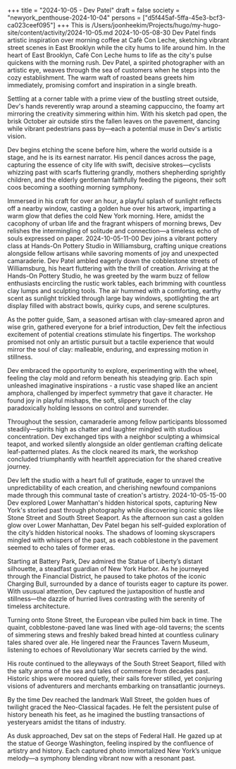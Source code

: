 +++
title = "2024-10-05 - Dev Patel"
draft = false
society = "newyork_penthouse-2024-10-04"
persons = ["d5f445af-5ffa-45e3-bcf3-ca023ceef095"]
+++
This is /Users/joonheekim/Projects/hugo/my-hugo-site/content/activity/2024-10-05.md
2024-10-05-08-30
Dev Patel finds artistic inspiration over morning coffee at Cafè Con Leche, sketching vibrant street scenes in East Brooklyn while the city hums to life around him.
In the heart of East Brooklyn, Cafè Con Leche hums to life as the city's pulse quickens with the morning rush. Dev Patel, a spirited photographer with an artistic eye, weaves through the sea of customers when he steps into the cozy establishment. The warm waft of roasted beans greets him immediately, promising comfort and inspiration in a single breath.

Settling at a corner table with a prime view of the bustling street outside, Dev's hands reverently wrap around a steaming cappuccino, the foamy art mirroring the creativity simmering within him. With his sketch pad open, the brisk October air outside stirs the fallen leaves on the pavement, dancing while vibrant pedestrians pass by—each a potential muse in Dev's artistic vision.

Dev begins etching the scene before him, where the world outside is a stage, and he is its earnest narrator. His pencil dances across the page, capturing the essence of city life with swift, decisive strokes—cyclists whizzing past with scarfs fluttering grandly, mothers shepherding sprightly children, and the elderly gentleman faithfully feeding the pigeons, their soft coos becoming a soothing morning symphony.

Immersed in his craft for over an hour, a playful splash of sunlight reflects off a nearby window, casting a golden hue over his artwork, imparting a warm glow that defies the cold New York morning. Here, amidst the cacophony of urban life and the fragrant whispers of morning brews, Dev relishes the intermingling of solitude and connection—a timeless echo of souls expressed on paper.
2024-10-05-11-00
Dev joins a vibrant pottery class at Hands-On Pottery Studio in Williamsburg, crafting unique creations alongside fellow artisans while savoring moments of joy and unexpected camaraderie.
Dev Patel ambled eagerly down the cobblestone streets of Williamsburg, his heart fluttering with the thrill of creation. Arriving at the Hands-On Pottery Studio, he was greeted by the warm buzz of fellow enthusiasts encircling the rustic work tables, each brimming with countless clay lumps and sculpting tools. The air hummed with a comforting, earthy scent as sunlight trickled through large bay windows, spotlighting the art display filled with abstract bowls, quirky cups, and serene sculptures. 

As the potter guide, Sam, a seasoned artisan with clay-smeared apron and wise grin, gathered everyone for a brief introduction, Dev felt the infectious excitement of potential creations stimulate his fingertips. The workshop promised not only an artistic pursuit but a tactile experience that would mirror the soul of clay: malleable, enduring, and expressing motion in stillness.

Dev embraced the opportunity to explore, experimenting with the wheel, feeling the clay mold and reform beneath his steadying grip. Each spin unleashed imaginative inspirations - a rustic vase shaped like an ancient amphora, challenged by imperfect symmetry that gave it character. He found joy in playful mishaps, the soft, slippery touch of the clay paradoxically holding lessons on control and surrender. 

Throughout the session, camaraderie among fellow participants blossomed steadily—spirits high as chatter and laughter mingled with studious concentration. Dev exchanged tips with a neighbor sculpting a whimsical teapot, and worked silently alongside an older gentleman crafting delicate leaf-patterned plates. As the clock neared its mark, the workshop concluded triumphantly with heartfelt appreciation for the shared creative journey.

Dev left the studio with a heart full of gratitude, eager to unravel the unpredictability of each creation, and cherishing newfound companions made through this communal taste of creation's artistry.
2024-10-05-15-00
Dev explored Lower Manhattan's hidden historical spots, capturing New York's storied past through photography while discovering iconic sites like Stone Street and South Street Seaport.
As the afternoon sun cast a golden glow over Lower Manhattan, Dev Patel began his self-guided exploration of the city’s hidden historical nooks. The shadows of looming skyscrapers mingled with whispers of the past, as each cobblestone in the pavement seemed to echo tales of former eras.

Starting at Battery Park, Dev admired the Statue of Liberty’s distant silhouette, a steadfast guardian of New York Harbor. As he journeyed through the Financial District, he paused to take photos of the iconic Charging Bull, surrounded by a dance of tourists eager to capture its power. With ususual attention, Dev captured the juxtaposition of hustle and stillness—the dazzle of hurried lives contrasting with the serenity of timeless architecture. 

Turning onto Stone Street, the European vibe pulled him back in time. The quaint, cobblestone-paved lane was lined with age-old taverns; the scents of simmering stews and freshly baked bread hinted at countless culinary tales shared over ale. He lingered near the Fraunces Tavern Museum, listening to echoes of Revolutionary War secrets carried by the wind.

His route continued to the alleyways of the South Street Seaport, filled with the salty aroma of the sea and tales of commerce from decades past. Historic ships were moored quietly, their sails forever stilled, yet conjuring visions of adventurers and merchants embarking on transatlantic journeys.

By the time Dev reached the landmark Wall Street, the golden hues of twilight graced the Neo-Classical façades. He felt the persistent pulse of history beneath his feet, as he imagined the bustling transactions of yesteryears amidst the titans of industry.

As dusk approached, Dev sat on the steps of Federal Hall. He gazed up at the statue of George Washington, feeling inspired by the confluence of artistry and history. Each captured photo immortalized New York’s unique melody—a symphony blending vibrant now with a resonant past.
